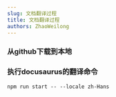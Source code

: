 ```yaml
---
slug: 文档翻译过程
title: 文档翻译过程
authors: ZhaoWeilong
---
```

### 从github下载到本地
### 执行docusaurus的翻译命令
~~~ 
npm run start -- --locale zh-Hans
~~~